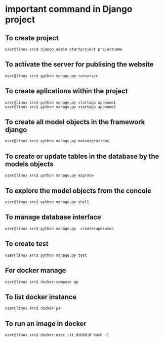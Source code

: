 # important command in Django project
## To create project
```console
user@linux src$ django_admin startproject projectname
```
## To activate the server for publising the website
```console
user@linux src$ python manage.py runserver
```
## To create aplications within the project
```console
user@linux src$ python manage.py startapp appname1
user@linux src$ python manage.py startapp appname2
```
## To create all model objects in the framework django
```console
user@linux src$ python manage.py makemigrations
```
## To create or update tables in the database by the models objects
```console
user@linux src$ python manage.py migrate
```
## To explore the model objects from the concole
```console
user@linux src$ python manage.py shell
```
## To manage database interface
```console
user@linux src$ python manage.py  createsuperuser
```
## To create test
```console
user@linux src$ python manage.py test
```
## For docker manage
```console
user@linux src$ docker-compose up
```
## To list docker instance
```console
user@linux src$ docker ps
```
## To run an image in docker
```console
user@linux src$ docker exec -it dsb801d bash -l
```
